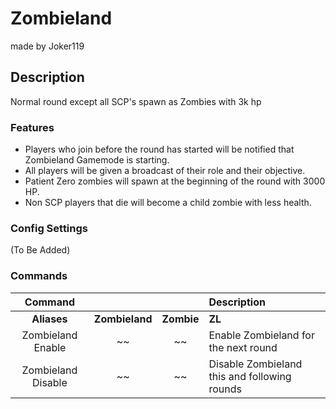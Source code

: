Zombieland
======
made by Joker119
## Description
Normal round except all SCP's spawn as Zombies with 3k hp

### Features
 - Players who join before the round has started will be notified that Zombieland Gamemode is starting.
 - All players will be given a broadcast of their role and their objective.
 - Patient Zero zombies will spawn at the beginning of the round with 3000 HP.
 - Non SCP players that die will become a child zombie with less health.

### Config Settings
  (To Be Added)

### Commands
  Command |  |  | Description
:---: | :---: | :---: | :------
**Aliases** | **Zombieland** | **Zombie** | **ZL**
Zombieland Enable | ~~ | ~~ | Enable Zombieland for the next round
Zombieland Disable | ~~ | ~~ | Disable Zombieland this and following rounds

